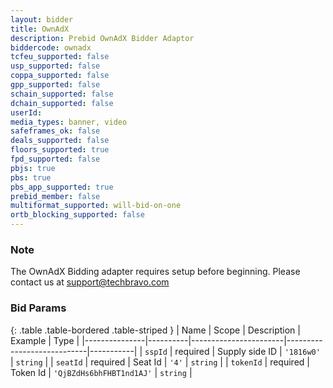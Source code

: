 ```yaml
---
layout: bidder
title: OwnAdX
description: Prebid OwnAdX Bidder Adaptor
biddercode: ownadx
tcfeu_supported: false
usp_supported: false
coppa_supported: false
gpp_supported: false
schain_supported: false
dchain_supported: false
userId:
media_types: banner, video
safeframes_ok: false
deals_supported: false
floors_supported: true
fpd_supported: false
pbjs: true
pbs: true
pbs_app_supported: true
prebid_member: false
multiformat_supported: will-bid-on-one
ortb_blocking_supported: false
---
```


### Note

The OwnAdX Bidding adapter requires setup before beginning. Please contact us at [support@techbravo.com](support@techbravo.com)

### Bid Params

{: .table .table-bordered .table-striped }
| Name          | Scope    | Description           | Example                    | Type      |
|---------------|----------|-----------------------|----------------------------|-----------|
| `sspId`       | required | Supply side ID        | `'1816w0'`                 | `string`  |
| `seatId`      | required | Seat Id               | `'4'`                      | `string`  |
| `tokenId`     | required | Token Id              | `'QjBZdHs6bhFHBT1nd1AJ'`   | `string`  |
